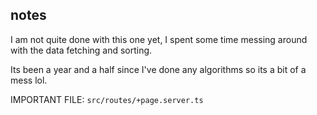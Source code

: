 ## notes

I am not quite done with this one yet, I spent some time messing around with the data fetching and sorting.

Its been a year and a half since I've done any algorithms so its a bit of a mess lol.

IMPORTANT FILE: `src/routes/+page.server.ts`